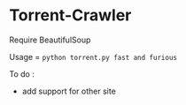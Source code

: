 # Torrent-Crawler

Require BeautifulSoup

Usage = `python torrent.py fast and furious`


To do :

- add support for other site
